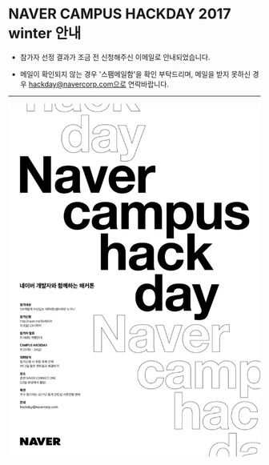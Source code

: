 # NAVER CAMPUS HACKDAY 2017 winter 안내

* 참가자 선정 결과가 조금 전 신청해주신 이메일로 안내되었습니다.

* 메일이 확인되지 않는 경우 '스팸메일함'을 확인 부탁드리며, 메일을 받지 못하신 경우 hackday@navercorp.com으로 연락바랍니다.

---
<a href="http://naver.me/5ly4kkO1" target="_blank"><img src="/naver-campus-hackday-_online-poster2.jpg"></a>

